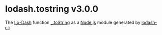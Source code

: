 # lodash.tostring v3.0.0

The [Lo-Dash](https://lodash.com/) function [_.toString](http://lodash.com/docs#toString) as a [Node.js](http://nodejs.org/) module generated by [lodash-cli](https://www.npmjs.com/package/lodash-cli).

